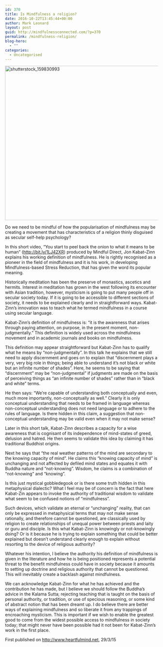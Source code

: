```yaml
---
id: 370
title: Is Mindfulness a religion?
date: 2016-10-22T13:45:44+00:00
author: Mark Leonard
layout: post
guid: http://mindfulnessconnected.com/?p=370
permalink: /mindfulness-religion/
blog-hero:
  - ""
categories:
  - Uncategorised
---
```

<p class="p1">
  <img class="alignnone wp-image-481" src="http://mindfulnessconnected.com/wp-content/uploads/2016/10/shutterstock_159830993-250x167.jpg" alt="shutterstock_159830993" width="760" height="508" srcset="http://mindfulnessconnected.com/wp-content/uploads/2016/10/shutterstock_159830993-250x167.jpg 250w, http://mindfulnessconnected.com/wp-content/uploads/2016/10/shutterstock_159830993-768x513.jpg 768w, http://mindfulnessconnected.com/wp-content/uploads/2016/10/shutterstock_159830993-700x467.jpg 700w, http://mindfulnessconnected.com/wp-content/uploads/2016/10/shutterstock_159830993-120x80.jpg 120w, http://mindfulnessconnected.com/wp-content/uploads/2016/10/shutterstock_159830993-1030x688.jpg 1030w" sizes="(max-width: 760px) 100vw, 760px" />
</p>

<p class="p1">
  <span class="s1">Do we need to be mindful of how the popularisation of mindfulness may be creating a movement that has characteristics of a religion thinly disguised as secular self-help psychology?<!--more--></span>
</p>

<p class="p1">
  In this short video, &#8220;You start to peel back the onion to what it means to be human&#8221; (<a href="http://bit.ly/1LJ42XR"><span class="s2">http://bit.ly/1LJ42XR</span></a>) produced by Mindful Direct, Jon Kabat–Zinn explains his working definition of mindfulness. He is rightly recognised as a pioneer in the field of mindfulness and it is his work, in developing Mindfulness-based Stress Reduction, that has given the word its popular meaning.
</p>

<p class="p1">
  <span class="s1">Historically meditation has been the preserve of monastics, ascetics and hermits. Interest in meditation has grown in the west following its encounter with Asian tradition, however, mysticism is going to put many people off in secular society today. If it is going to be accessible to different sections of society, it needs to be explained clearly and in straightforward ways. Kabat-Zinn&#8217;s innovation was to teach what he termed mindfulness in a course using secular language.</span>
</p>

<p class="p1">
  <span class="s1">Kabat-Zinn’s definition of mindfulness is: “it is the awareness that arises through paying attention, on purpose, in the present moment, non-judgmentally.” This definition is widely used across the mindfulness movement and in academic journals and books on mindfulness.</span>
</p>

<p class="p1">
  <span class="s1">This definition may appear straightforward but Kabat-Zinn has to qualify what he means by “non-judgmentally”. In this talk he explains that we still need to apply discernment and goes on to explain that “discernment plays a very, very big role in things; being able to understand it’s not black or white but an infinite number of shades”. Here, he seems to be saying that “discernment” may be “non-judgmental” if judgments are made on the basis of perceiving things as “an infinite number of shades” rather than in &#8220;black and white&#8221; terms.</span>
</p>

<p class="p1">
  <span class="s1">He then says: “We’re capable of understanding both conceptually and even, much more importantly, non-conceptually as well.” Clearly it is only conceptual understanding that needs to be framed in language whereas non-conceptual understanding does not need language or to adhere to the rules of language. Is there hidden in this claim, a suggestion that non-conceptual understanding may be valid even when it may not make sense?</span>
</p>

<p class="p1">
  <span class="s1">Later in this short talk, Kabat-Zinn describes a capacity for a wise awareness that is cognisant of its independence of mind-states of greed, delusion and hatred. He then seems to validate this idea by claiming it has traditional Buddhist origins.</span>
</p>

<p class="p1">
  <span class="s1">Next he says that “the real weather patterns of the mind are secondary to the knowing capacity of mind”. He claims this &#8220;knowing capacity of mind&#8221; is unchanging and not affected by defiled mind states and equates it with Buddha nature and “not-knowing”. Wisdom, he claims is a combination of “not-knowing” and “knowing”.</span>
</p>

<p class="p1">
  <span class="s1">Is this just mystical gobbledegook or is there some truth hidden in this metaphysical dialectic? What I feel may be of concern is the fact that here Kabat-Zin appears to invoke the authority of traditional wisdom to validate what seem to be confused notions of “mindfulness”.</span>
</p>

<p class="p1">
  <span class="s1">Such devices, which validate an eternal or “unchanging” reality, that can only be expressed in metaphysical terms that may not make sense rationally, and therefore cannot be questioned, are classically used by religion to create relationships of unequal power between priests and laity or guru and disciple. Is this what Kabat-Zinn is knowingly or not-knowingly doing? Or is it because he is trying to explain something that could be better explained but doesn’t understand clearly enough to explain without resorting to the device of religious authority? </span>
</p>

<p class="p1">
  <span class="s1">Whatever his intention, I believe the authority his definition of mindfulness is given in the literature and how he is being positioned represents a potential threat to the benefit mindfulness could have in society because it amounts to setting up doctrine and religious authority that cannot be questioned. This will inevitably create a backlash against mindfulness.</span>
</p>

<p class="p1">
  <span class="s1">We can acknowledge Kabat-Zinn for what he has achieved and the contribution he has made, but I believe we should follow the Buddha&#8217;s advice in the Kalama Sutta; rejecting teaching that is taught on the basis of personal authority, or tradition, or use of specious reasoning, or some kind of abstract notion that has been dreamt up. I do believe there are better ways of explaining mindfulness and so liberate it from any trappings of encroaching mysticism. This is important if we wish to enable the greatest good to come from the widest possible access to mindfulness in society today; that might never have been possible had it not been for Kabat-Zinn&#8217;s work in the first place.</span>
</p>

<p class="p1">
  First published on <a href="http://www.heartfulmind.net">http://www.heartfulmind.net</a>, 29/3/15
</p>